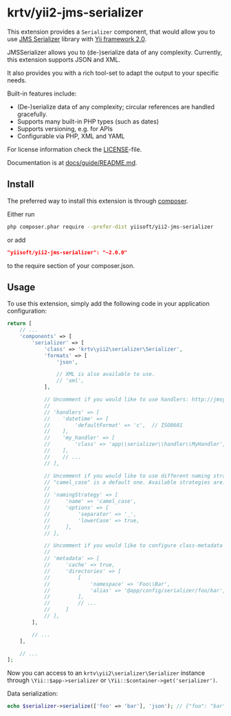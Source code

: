 # krtv/yii2-jms-serializer

This extension provides a `Serializer` component, that would allow you to use [JMS Serializer](http://jmsyst.com/libs/serializer) library
with [Yii framework 2.0](http://www.yiiframework.com).

JMSSerializer allows you to (de-)serialize data of any complexity. Currently, this extension supports JSON and XML.

It also provides you with a rich tool-set to adapt the output to your specific needs.

Built-in features include:

 * (De-)serialize data of any complexity; circular references are handled gracefully.
 * Supports many built-in PHP types (such as dates)
 * Supports versioning, e.g. for APIs
 * Configurable via PHP, XML and YAML

For license information check the [LICENSE](LICENSE.md)-file.

Documentation is at [docs/guide/README.md](docs/guide/README.md).

## Install

The preferred way to install this extension is through [composer](http://getcomposer.org/download/).

Either run

```bash
php composer.phar require --prefer-dist yiisoft/yii2-jms-serializer
```

or add

```json
"yiisoft/yii2-jms-serializer": "~2.0.0"
```

to the require section of your composer.json.

Usage
-----

To use this extension, simply add the following code in your application configuration:

```php
return [
    // ...
    'components' => [
        'serializer' => [
            'class' => 'krtv\yii2\serializer\Serializer',
            'formats' => [
                'json',

                // XML is also available to use.
                // 'xml',
            ],

            // Uncomment if you would like to use handlers: http://jmsyst.com/libs/serializer/master/handlers
            //
            // 'handlers' => [
            //    'datetime' => [
            //        'defaultFormat' => 'c',  // ISO8601
            //    ],
            //    'my_handler' => [
            //        'class' => 'app\\serializer\\handler\\MyHandler',
            //    ],
            //    // ...
            // ],

            // Uncomment if you would like to use different naming strategy for properties.
            // "camel_case" is a default one. Available strategies are: "camel_case", "identical" and "custom".
            //
            // 'namingStrategy' => [
            //     'name' => 'camel_case',
            //     'options' => [
            //         'separator' => '_',
            //         'lowerCase' => true,
            //     ],
            // ],

            // Uncomment if you would like to configure class-metadata or enable cache.
            //
            // 'metadata' => [
            //     'cache' => true,
            //     'directories' => [
            //         [
            //             'namespace' => 'Foo\\Bar',
            //             'alias' => '@app/config/serializer/foo/bar',
            //         ],
            //         // ...
            //     ]
            // ],
        ],

        // ...
    ],

    // ...
];
```

Now you can access to an `krtv\yii2\serializer\Serializer` instance through `\Yii::$app->serializer` or `\Yii::$container->get('serializer')`.

Data serialization:

```php
echo $serializer->serialize(['foo' => 'bar'], 'json'); // {"foo": "bar"}
```
